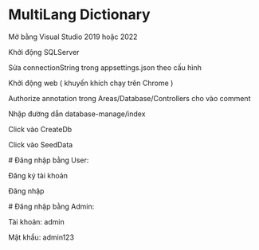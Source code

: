 ﻿# MultiLang Dictionary
<p>Mở bằng Visual Studio 2019 hoặc 2022</p>
<p>Khởi động SQLServer</p>
<p>Sửa connectionString trong appsettings.json theo cấu hình </p>
<p>Khởi động web ( khuyến khích chạy trên Chrome )</p>
<p>Authorize annotation trong Areas/Database/Controllers cho vào comment</p>
<p>Nhập đường dẫn database-manage/index</p>
<p>Click vào CreateDb</p>
<p>Click vào SeedData</p>
# Đăng nhập bằng User:
<p>Đăng ký tài khoản</p>
<p>Đăng nhập</p>
# Đăng nhập bằng Admin:
<p>Tài khoản: admin</p>
<p>Mật khẩu: admin123</p>
